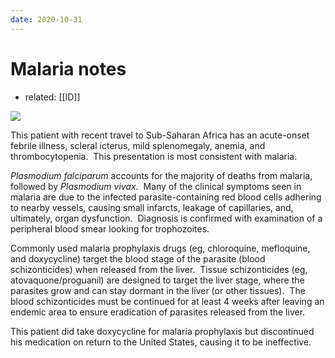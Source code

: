 ```yaml
---
date: 2020-10-31
---
```


# Malaria notes

- related: [[ID]]

<!-- malaria rx -->

![](https://photos.thisispiggy.com/file/wikiFiles/image-20200305194414199.png)

This patient with recent travel to Sub-Saharan Africa has an acute-onset febrile illness, scleral icterus, mild splenomegaly, anemia, and thrombocytopenia.  This presentation is most consistent with malaria.

_Plasmodium falciparum_ accounts for the majority of deaths from malaria, followed by _Plasmodium vivax_.  Many of the clinical symptoms seen in malaria are due to the infected parasite-containing red blood cells adhering to nearby vessels, causing small infarcts, leakage of capillaries, and, ultimately, organ dysfunction.  Diagnosis is confirmed with examination of a peripheral blood smear looking for trophozoites.

Commonly used malaria prophylaxis drugs (eg, chloroquine, mefloquine, and doxycycline) target the blood stage of the parasite (blood schizonticides) when released from the liver.  Tissue schizonticides (eg, atovaquone/proguanil) are designed to target the liver stage, where the parasites grow and can stay dormant in the liver (or other tissues).  The blood schizonticides must be continued for at least 4 weeks after leaving an endemic area to ensure eradication of parasites released from the liver.

This patient did take doxycycline for malaria prophylaxis but discontinued his medication on return to the United States, causing it to be ineffective.
